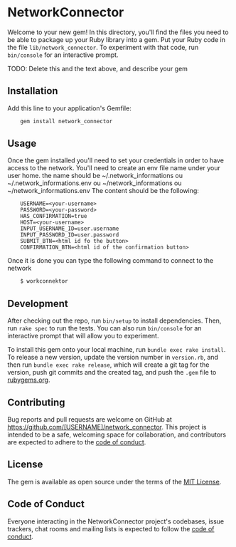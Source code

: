 # NetworkConnector

Welcome to your new gem! In this directory, you'll find the files you need to be able to package up your Ruby library into a gem. Put your Ruby code in the file `lib/network_connector`. To experiment with that code, run `bin/console` for an interactive prompt.

TODO: Delete this and the text above, and describe your gem

## Installation

Add this line to your application's Gemfile:

```ruby
    gem install network_connector
```
## Usage
Once the gem installed you'll need to set your credentials in order to have access to the network.
You'll need to create an env file name under your user home. 
the name should be ~/.network_informations ou ~/.network_informations.env ou ~/network_informations ou ~/network_informations.env
The content should be the following: 
```env
    USERNAME=<your-username>
    PASSWORD=<your-password>
    HAS_CONFIRMATION=true  
    HOST=<your-username>
    INPUT_USERNAME_ID=user.username
    INPUT_PASSWORD_ID=user.password
    SUBMIT_BTN=<html id fo the button>
    CONFIRMATION_BTN=<html id of the confirmation button>
```

Once it is done you can type the following command to connect to the network
```bash
    $ workconnektor
```
## Development

After checking out the repo, run `bin/setup` to install dependencies. Then, run `rake spec` to run the tests. You can also run `bin/console` for an interactive prompt that will allow you to experiment.

To install this gem onto your local machine, run `bundle exec rake install`. To release a new version, update the version number in `version.rb`, and then run `bundle exec rake release`, which will create a git tag for the version, push git commits and the created tag, and push the `.gem` file to [rubygems.org](https://rubygems.org).

## Contributing

Bug reports and pull requests are welcome on GitHub at https://github.com/[USERNAME]/network_connector. This project is intended to be a safe, welcoming space for collaboration, and contributors are expected to adhere to the [code of conduct](https://github.com/[USERNAME]/network_connector/blob/master/CODE_OF_CONDUCT.md).

## License

The gem is available as open source under the terms of the [MIT License](https://opensource.org/licenses/MIT).

## Code of Conduct

Everyone interacting in the NetworkConnector project's codebases, issue trackers, chat rooms and mailing lists is expected to follow the [code of conduct](https://github.com/[USERNAME]/network_connector/blob/master/CODE_OF_CONDUCT.md).
